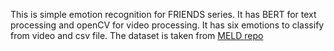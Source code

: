 This is simple emotion recognition for FRIENDS series.
It has BERT for text processing and openCV for video processing.
It has six emotions to classify from video and csv file.
The dataset is taken from [MELD repo](https://github.com/declare-lab/MELD?tab=readme-ov-file)
